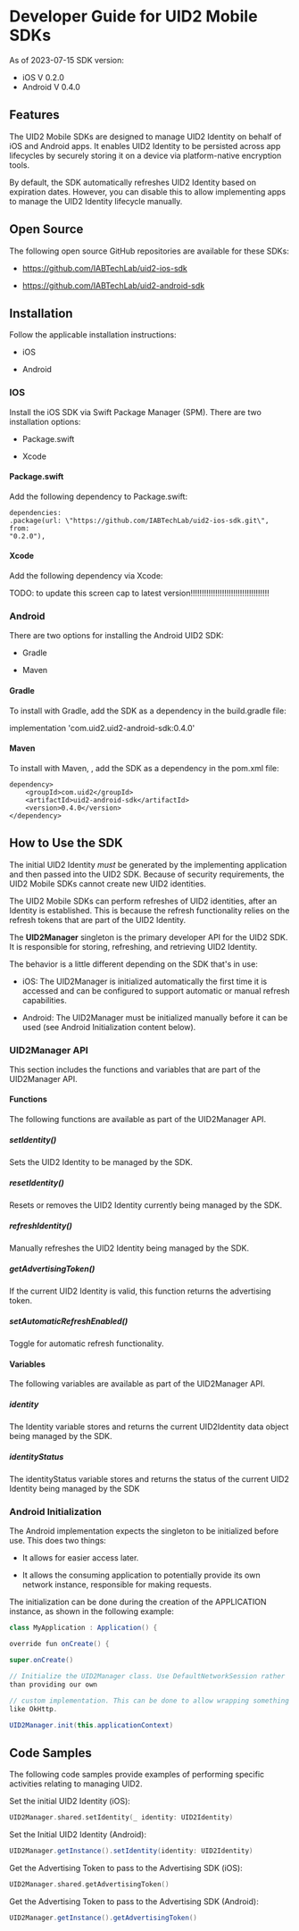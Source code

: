 # Developer Guide for UID2 Mobile SDKs

As of 2023-07-15 SDK version:
 * iOS V 0.2.0
 * Android V 0.4.0

## Features

The UID2 Mobile SDKs are designed to manage UID2 Identity on behalf of
iOS and Android apps. It enables UID2 Identity to be persisted across
app lifecycles by securely storing it on a device via platform-native
encryption tools.

By default, the SDK automatically refreshes UID2 Identity based on
expiration dates. However, you can disable this to allow implementing
apps to manage the UID2 Identity lifecycle manually.

## Open Source

The following open source GitHub repositories are available for these
SDKs:

-   <https://github.com/IABTechLab/uid2-ios-sdk>

-   <https://github.com/IABTechLab/uid2-android-sdk>

## Installation

Follow the applicable installation instructions:

-   iOS

-   Android

### IOS

Install the iOS SDK via Swift Package Manager (SPM). There are two
installation options:

-   Package.swift

-   Xcode

#### Package.swift

Add the following dependency to Package.swift:

```
dependencies: 
.package(url: \"https://github.com/IABTechLab/uid2-ios-sdk.git\", from:
"0.2.0"),
```

#### Xcode

Add the following dependency via Xcode:

TODO: to update this screen cap to latest version!!!!!!!!!!!!!!!!!!!!!!!!!!!!!!!!!!!

### Android

There are two options for installing the Android UID2 SDK:

-   Gradle

-   Maven

#### Gradle

To install with Gradle, add the SDK as a dependency in the build.gradle
file:

implementation \'com.uid2.uid2-android-sdk:0.4.0\'

#### Maven 

To install with Maven, , add the SDK as a dependency in the pom.xml
file:

```
dependency> 
    <groupId>com.uid2</groupId> 
    <artifactId>uid2-android-sdk</artifactId> 
    <version>0.4.0</version> 
</dependency> 
```

## How to Use the SDK

The initial UID2 Identity *must* be generated by the implementing
application and then passed into the UID2 SDK. Because of security
requirements, the UID2 Mobile SDKs cannot create new UID2 identities.

The UID2 Mobile SDKs can perform refreshes of UID2 identities, after an
Identity is established. This is because the refresh functionality
relies on the refresh tokens that are part of the UID2 Identity.

The **UID2Manager** singleton is the primary developer API for the UID2
SDK. It is responsible for storing, refreshing, and retrieving UID2
Identity.

The behavior is a little different depending on the SDK that's in use:

-   iOS: The UID2Manager is initialized automatically the first time it
    is accessed and can be configured to support automatic or manual
    refresh capabilities.

-   Android: The UID2Manager must be initialized manually before it can
    be used (see Android Initialization content below).

### UID2Manager API

This section includes the functions and variables that are part of the
UID2Manager API.

#### Functions

The following functions are available as part of the UID2Manager API.

##### setIdentity()

Sets the UID2 Identity to be managed by the SDK.

##### resetIdentity()

Resets or removes the UID2 Identity currently being managed by the SDK.

##### refreshIdentity()

Manually refreshes the UID2 Identity being managed by the SDK.

##### getAdvertisingToken()

If the current UID2 Identity is valid, this function returns the
advertising token.

##### setAutomaticRefreshEnabled()

Toggle for automatic refresh functionality.

#### Variables

The following variables are available as part of the UID2Manager API.

##### identity

The Identity variable stores and returns the current UID2Identity data
object being managed by the SDK.

##### identityStatus

The identityStatus variable stores and returns the status of the current
UID2 Identity being managed by the SDK

### Android Initialization

The Android implementation expects the singleton to be initialized
before use. This does two things:

-   It allows for easier access later.

-   It allows the consuming application to potentially provide its own
    network instance, responsible for making requests.

The initialization can be done during the creation of the APPLICATION
instance, as shown in the following example:

```java
class MyApplication : Application() {

override fun onCreate() {

super.onCreate()

// Initialize the UID2Manager class. Use DefaultNetworkSession rather
than providing our own

// custom implementation. This can be done to allow wrapping something
like OkHttp.

UID2Manager.init(this.applicationContext)
```

## Code Samples

The following code samples provide examples of performing specific
activities relating to managing UID2.

Set the initial UID2 Identity (iOS):

```swift
UID2Manager.shared.setIdentity(_ identity: UID2Identity)
```
Set the Initial UID2 Identity (Android):
```java
UID2Manager.getInstance().setIdentity(identity: UID2Identity)
```
Get the Advertising Token to pass to the Advertising SDK (iOS):
```swift
UID2Manager.shared.getAdvertisingToken()
```
Get the Advertising Token to pass to the Advertising SDK (Android):
```java
UID2Manager.getInstance().getAdvertisingToken()
```